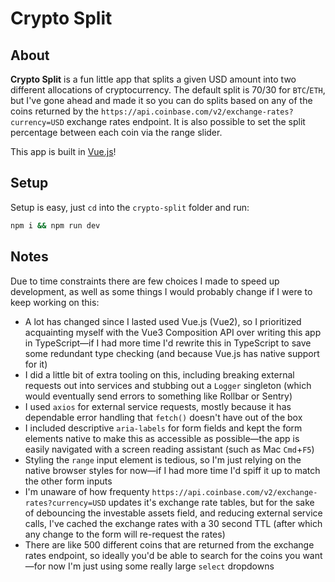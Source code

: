 # Crypto Split

## About
**Crypto Split** is a fun little app that splits a given USD amount into two different allocations of cryptocurrency. The default split is 70/30 for `BTC`/`ETH`, but I've gone ahead and made it so you can do splits based on any of the coins returned by the `https://api.coinbase.com/v2/exchange-rates?currency=USD` exchange rates endpoint. It is also possible to set the split percentage between each coin via the range slider.

This app is built in [Vue.js](https://vuejs.org/)!

## Setup

Setup is easy, just `cd` into the `crypto-split` folder and run:
```bash
npm i && npm run dev
```

## Notes

Due to time constraints there are few choices I made to speed up development, as well as some things I would probably change if I were to keep working on this:

- A lot has changed since I lasted used Vue.js (Vue2), so I prioritized acquainting myself with the Vue3 Composition API over writing this app in TypeScript—if I had more time I'd rewrite this in TypeScript to save some redundant type checking (and because Vue.js has native support for it)
- I did a little bit of extra tooling on this, including breaking external requests out into services and stubbing out a `Logger` singleton (which would eventually send errors to something like Rollbar or Sentry)
- I used `axios` for external service requests, mostly because it has dependable error handling that `fetch()` doesn't have out of the box
- I included descriptive `aria-labels` for form fields and kept the form elements native to make this as accessible as possible—the app is easily navigated with a screen reading assistant (such as Mac `Cmd`+`F5`)
- Styling the `range` input element is tedious, so I'm just relying on the native browser styles for now—if I had more time I'd spiff it up to match the other form inputs
- I'm unaware of how frequenty `https://api.coinbase.com/v2/exchange-rates?currency=USD` updates it's exchange rate tables, but for the sake of debouncing the investable assets field, and reducing external service calls, I've cached the exchange rates with a 30 second TTL (after which any change to the form will re-request the rates)
- There are like 500 different coins that are returned from the exchange rates endpoint, so ideally you'd be able to search for the coins you want—for now I'm just using some really large `select` dropdowns

